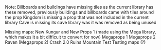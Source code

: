 Note:
Billboards and buildings have missing tiles as the current library has these removed, previously buildings and billboards came with tiles around the prop
Kingdom is missing a prop that was not included in the current library
Cave is missing its cave library was it was removed as being unused

Missing maps:
New Kungur and New Props 1 (made using the Mega library, which makes it a bit difficult to convert for now)
Megaprops 1
Megaprops 2
Raven (Megaprops 2)
Crash 2.0
Ruins
Mountain Test
Testing maps (?)
